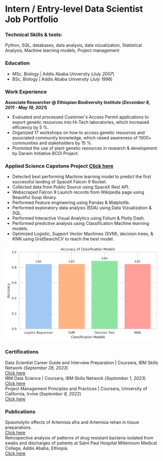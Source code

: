 # Intern / Entry-level Data Scientist Job Portfolio

### Technical Skills & tools: 
Python, SQL, databases, data analysis, data vizualization, Statistical Analysis, Machine learning models, Project management

### Education
* MSc, Biology | Addis Ababa University (_July 2007_) <br>
* BSc, Biology | Addis Ababa University (_July 1996_)

### Work Experience
**Associate Researcher @ Ethiopian Biodiversity Institute (_December 8, 2011 - May 19, 2021_)** <br>
* Evaluated and processed Customer's Access Permit applications to export genetic resources into Hi-Tech laboratories, which increased efficiency by 5 %. <br>
* Organized 17 workshops on how to access genetic resources and associated community knowledge, which raised awareness of 1000+ communities and stakeholders by 15 %. <br>
* Promoted the use of plant genetic resources in research & development by Darwin Initiative BCGI Project.
    
### Applied Science Capstone Project [Click here](https://github.com/abiyselassie22/testpro/tree/master)
* Detected best performing Machine learning model to predict the first successful landing of SpaceX Falcon 9 Rocket. <br>
* Collected data from Public Source using SpaceX Rest API. <br>
* Webscraped Falcon 9 Launch records from Wikipedia page using Beautiful Soup library. <br>
* Performed Feature engineering using Pandas & Matplotlib.
* Performed exploratory data analysis (EDA) using Data Vizualization & SQL. <br>
* Performed Interactive Visual Analytics using Folium & Plotly Dash. <br>
* Performed predictive analysis using Classification Machine learning models. <br>
* Optimized Logistic, Support Vector Machines (SVM), decision trees, & KNN using GridSearchCV to reach the best model.

![](/assets/ClassificationModel.png)

### Certifications
Data Scientist Career Guide and Interview Preparation | Coursera, IBM Skills Network (_September 28, 2023_) <br>
[Click here](https://github.com/abiyselassie22/abiyselassie22.github.io/blob/main/assets/Coursera%203CSQBYQM8LTF.pdf) <br>
IBM Data Science | Coursera, IBM Skills Network (_September 1, 2023_) <br>
[Click here](https://github.com/abiyselassie22/abiyselassie22.github.io/blob/main/assets/IBMDataSciCoursera.pdf) <br>
Project Management Principles and Practices | Coursera, University of California, Irvine (_September 8, 2022_) <br>
[Click here](https://github.com/abiyselassie22/abiyselassie22.github.io/blob/main/assets/ProjectManagement_Coursera.pdf)

### Publications
Spasmolytic effects of Artemisia afra and Artemisia rehan in tissue preparations. <br>
[Click here](https://pubmed.ncbi.nlm.nih.gov/18326347/) <br>
Retrospective analysis of patterns of drug resistant bacteria isolated from swabs and discharges of patients at Saint Paul Hospital Millennium Medical College, Addis Ababa, Ethiopia. <br>
[Click here](https://doi.org/10.30574/gscbps.2019.7.3.0047)
